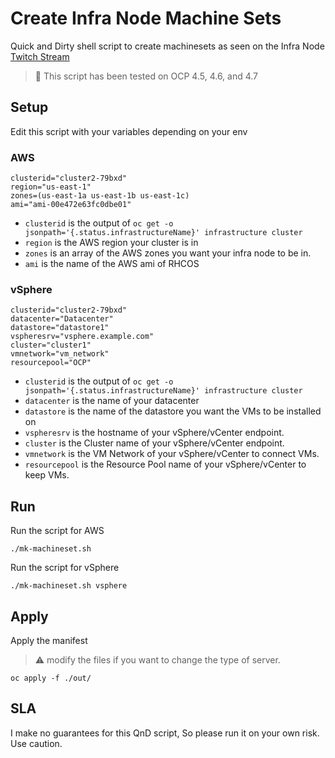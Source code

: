 # Create Infra Node Machine Sets

Quick and Dirty shell script to create machinesets as seen on the Infra Node [Twitch Stream](https://youtu.be/9VNjDh1vPXI?t=3552)

> :rotating_light: This script has been tested on OCP 4.5, 4.6, and 4.7

## Setup ##

Edit this script with your variables depending on your env

### AWS ##


```shell
clusterid="cluster2-79bxd"
region="us-east-1"
zones=(us-east-1a us-east-1b us-east-1c)
ami="ami-00e472e63fc0dbe01"
```

* `clusterid` is the output of `oc get -o jsonpath='{.status.infrastructureName}' infrastructure cluster`
* `region` is the AWS region your cluster is in
* `zones` is an array of the AWS zones you want your infra node to be in.
* `ami` is the name of the AWS ami of RHCOS

### vSphere ##

```shell
clusterid="cluster2-79bxd"
datacenter="Datacenter"
datastore="datastore1"
vspheresrv="vsphere.example.com"
cluster="cluster1"
vmnetwork="vm_network"
resourcepool="OCP"
```

* `clusterid` is the output of `oc get -o jsonpath='{.status.infrastructureName}' infrastructure cluster`
* `datacenter` is the name of your datacenter
* `datastore` is the name of the datastore you want the VMs to be installed on
* `vspheresrv` is the hostname of your vSphere/vCenter endpoint.
* `cluster` is the Cluster name  of your vSphere/vCenter endpoint.
* `vmnetwork` is the VM Network of your vSphere/vCenter to connect VMs.
* `resourcepool` is the  Resource Pool name of your vSphere/vCenter to keep VMs.


## Run ##

Run the script for AWS

```shell
./mk-machineset.sh
```

Run the script for vSphere

```shell
./mk-machineset.sh vsphere
```


## Apply ##

Apply the manifest

> :warning:  modify the files if you want to change the type of server.

```shell
oc apply -f ./out/
```

## SLA ##

I make no guarantees for this QnD script, So please run it on your own risk. Use caution.
